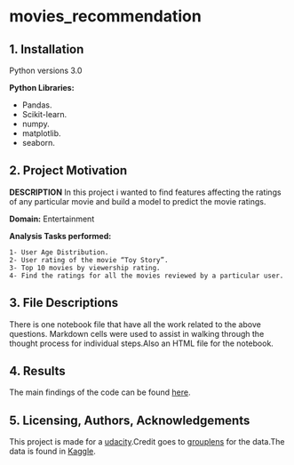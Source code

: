 # movies_recommendation

## 1. Installation
Python versions 3.0

**Python Libraries:**
- Pandas.
- Scikit-learn.
- numpy.
- matplotlib.
- seaborn.

## 2. Project Motivation
**DESCRIPTION**
In this project i wanted to find features affecting the ratings of any particular movie and build a model to predict the movie ratings.

**Domain:** Entertainment

**Analysis Tasks performed:**
  
    1- User Age Distribution.
    2- User rating of the movie “Toy Story”.
    3- Top 10 movies by viewership rating.
    4- Find the ratings for all the movies reviewed by a particular user.

## 3. File Descriptions
There is one notebook file that have all the work related to the above questions. Markdown cells were used to assist in walking through the thought process for individual steps.Also an HTML file for the notebook.

## 4. Results
The main findings of the code can be found [here](https://medium.com/@fatimah.alabbad9/movies-rating-analysis-recommendation-48e072db0d04).

## 5. Licensing, Authors, Acknowledgements
This project is made for a [udacity](udacity.com).Credit goes to [grouplens](grouplens.org) for the data.The data is found in [Kaggle](www.kaggle.com/grouplens/datasets).
